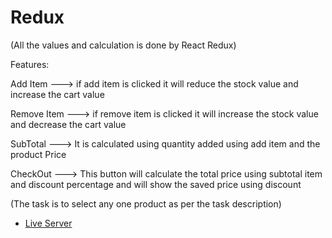 # Redux

(All the values and calculation is done by React Redux)

Features:

Add Item ---> if add item is clicked it will reduce the stock value and increase the cart value

Remove Item --->  if remove item is clicked it will increase the stock value and decrease the cart value 

SubTotal ---> It is calculated using quantity added using add item and the product Price 

CheckOut ---> This button will calculate the total price using subtotal item and discount percentage and will show the saved price  using discount

(The task is to select any one product as per the task description)

- [Live Server](https://reactday12shoppingtask.netlify.app/) 